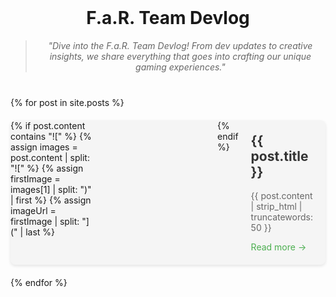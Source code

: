 <div style="text-align: center; margin: 40px 0;">
  <h1>F.a.R. Team Devlog</h1>
  <blockquote style="font-style: italic; color: #666;">
    "Dive into the F.a.R. Team Devlog! From dev updates to creative insights, we share everything that goes into crafting our unique gaming experiences."
  </blockquote>
</div>

{% for post in site.posts %}
  <div style="display: flex; margin: 20px 0; background: #f5f5f5; border-radius: 8px; overflow: hidden; box-shadow: 0 2px 5px rgba(0,0,0,0.1);">
    {% if post.content contains "![" %}
      {% assign images = post.content | split: "![" %}
      {% assign firstImage = images[1] | split: ")" | first %}
      {% assign imageUrl = firstImage | split: "](" | last %}
      <div style="flex: 0 0 200px; background-image: url({{ imageUrl }}); background-size: cover; background-position: center;"></div>
    {% endif %}
    <div style="padding: 20px; flex: 1;">
      <h2 style="margin-top: 0;"><a href="{{ post.url }}" style="text-decoration: none; color: #333;">{{ post.title }}</a></h2>
      <p style="color: #666;">{{ post.content | strip_html | truncatewords: 50 }}</p>
      <a href="{{ post.url }}" style="color: #4CAF50; text-decoration: none;">Read more →</a>
    </div>
  </div>
{% endfor %}